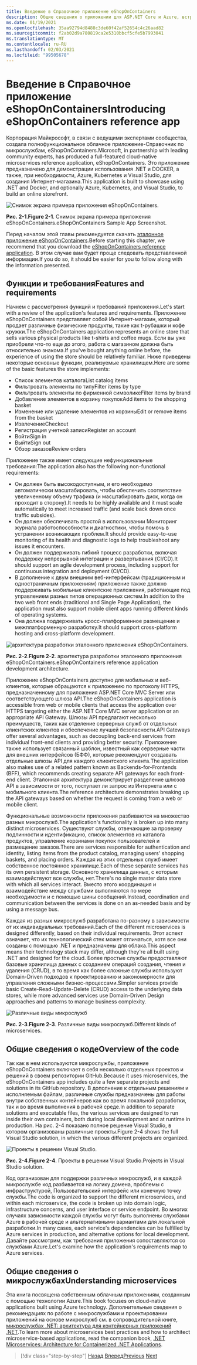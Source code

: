 ```yaml
---
title: Введение в Справочное приложение eShopOnContainers
description: Общие сведения о приложении для ASP.NET Core и Azure, встроенном в облачные микрослужбы.
ms.date: 01/19/2021
ms.openlocfilehash: 35aa92794d8488c3de60f42af52654c4c26aad82
ms.sourcegitcommit: f2ab02d9a780819ca2e5310bbcf5cfe5b7993041
ms.translationtype: MT
ms.contentlocale: ru-RU
ms.lasthandoff: 02/03/2021
ms.locfileid: "99505678"
---
```

# <a name="introducing-eshoponcontainers-reference-app"></a><span data-ttu-id="e7dc4-103">Введение в Справочное приложение eShopOnContainers</span><span class="sxs-lookup"><span data-stu-id="e7dc4-103">Introducing eShopOnContainers reference app</span></span>

<span data-ttu-id="e7dc4-104">Корпорация Майкрософт, в связи с ведущими экспертами сообщества, создала полнофункциональное облачное приложение-Справочник по микрослужбам, eShopOnContainers.</span><span class="sxs-lookup"><span data-stu-id="e7dc4-104">Microsoft, in partnership with leading community experts, has produced a full-featured cloud-native microservices reference application, eShopOnContainers.</span></span> <span data-ttu-id="e7dc4-105">Это приложение предназначено для демонстрации использования .NET и DOCKER, а также, при необходимости, Azure, Kubernetes и Visual Studio, для создания Интернет-магазина.</span><span class="sxs-lookup"><span data-stu-id="e7dc4-105">This application is built to showcase using .NET and Docker, and optionally Azure, Kubernetes, and Visual Studio, to build an online storefront.</span></span>

![Снимок экрана примера приложения eShopOnContainers.](./media/eshoponcontainers-sample-app-screenshot.png)

<span data-ttu-id="e7dc4-107">**Рис. 2-1**.</span><span class="sxs-lookup"><span data-stu-id="e7dc4-107">**Figure 2-1**.</span></span> <span data-ttu-id="e7dc4-108">Снимок экрана примера приложения eShopOnContainers.</span><span class="sxs-lookup"><span data-stu-id="e7dc4-108">eShopOnContainers Sample App Screenshot.</span></span>

<span data-ttu-id="e7dc4-109">Перед началом этой главы рекомендуется скачать [эталонное приложение eShopOnContainers](https://github.com/dotnet-architecture/eShopOnContainers).</span><span class="sxs-lookup"><span data-stu-id="e7dc4-109">Before starting this chapter, we recommend that you download the [eShopOnContainers reference application](https://github.com/dotnet-architecture/eShopOnContainers).</span></span> <span data-ttu-id="e7dc4-110">В этом случае вам будет проще следовать представленной информации.</span><span class="sxs-lookup"><span data-stu-id="e7dc4-110">If you do so, it should be easier for you to follow along with the information presented.</span></span>

## <a name="features-and-requirements"></a><span data-ttu-id="e7dc4-111">Функции и требования</span><span class="sxs-lookup"><span data-stu-id="e7dc4-111">Features and requirements</span></span>

<span data-ttu-id="e7dc4-112">Начнем с рассмотрения функций и требований приложения.</span><span class="sxs-lookup"><span data-stu-id="e7dc4-112">Let's start with a review of the application's features and requirements.</span></span> <span data-ttu-id="e7dc4-113">Приложение eShopOnContainers представляет собой Интернет-магазин, который продает различные физические продукты, такие как t-рубашки и кофе кружки.</span><span class="sxs-lookup"><span data-stu-id="e7dc4-113">The eShopOnContainers application represents an online store that sells various physical products like t-shirts and coffee mugs.</span></span> <span data-ttu-id="e7dc4-114">Если вы уже приобрели что-то еще до этого, работа с магазином должна быть относительно знакома.</span><span class="sxs-lookup"><span data-stu-id="e7dc4-114">If you've bought anything online before, the experience of using the store should be relatively familiar.</span></span> <span data-ttu-id="e7dc4-115">Ниже приведены некоторые основные функции, реализуемые хранилищем.</span><span class="sxs-lookup"><span data-stu-id="e7dc4-115">Here are some of the basic features the store implements:</span></span>

- <span data-ttu-id="e7dc4-116">Список элементов каталога</span><span class="sxs-lookup"><span data-stu-id="e7dc4-116">List catalog items</span></span>
- <span data-ttu-id="e7dc4-117">Фильтровать элементы по типу</span><span class="sxs-lookup"><span data-stu-id="e7dc4-117">Filter items by type</span></span>
- <span data-ttu-id="e7dc4-118">Фильтровать элементы по фирменной символике</span><span class="sxs-lookup"><span data-stu-id="e7dc4-118">Filter items by brand</span></span>
- <span data-ttu-id="e7dc4-119">Добавление элементов в корзину покупок</span><span class="sxs-lookup"><span data-stu-id="e7dc4-119">Add items to the shopping basket</span></span>
- <span data-ttu-id="e7dc4-120">Изменение или удаление элементов из корзины</span><span class="sxs-lookup"><span data-stu-id="e7dc4-120">Edit or remove items from the basket</span></span>
- <span data-ttu-id="e7dc4-121">Извлечение</span><span class="sxs-lookup"><span data-stu-id="e7dc4-121">Checkout</span></span>
- <span data-ttu-id="e7dc4-122">Регистрация учетной записи</span><span class="sxs-lookup"><span data-stu-id="e7dc4-122">Register an account</span></span>
- <span data-ttu-id="e7dc4-123">Войти</span><span class="sxs-lookup"><span data-stu-id="e7dc4-123">Sign in</span></span>
- <span data-ttu-id="e7dc4-124">Выйти</span><span class="sxs-lookup"><span data-stu-id="e7dc4-124">Sign out</span></span>
- <span data-ttu-id="e7dc4-125">Обзор заказов</span><span class="sxs-lookup"><span data-stu-id="e7dc4-125">Review orders</span></span>

<span data-ttu-id="e7dc4-126">Приложение также имеет следующие нефункциональные требования:</span><span class="sxs-lookup"><span data-stu-id="e7dc4-126">The application also has the following non-functional requirements:</span></span>

- <span data-ttu-id="e7dc4-127">Он должен быть высокодоступным, и его необходимо автоматически масштабировать, чтобы обеспечить соответствие увеличенному объему трафика (и масштабировать диск, когда он проходит в сторону).</span><span class="sxs-lookup"><span data-stu-id="e7dc4-127">It needs to be highly available and it must scale automatically to meet increased traffic (and scale back down once traffic subsides).</span></span>
- <span data-ttu-id="e7dc4-128">Он должен обеспечивать простой в использовании Мониторинг журнала работоспособности и диагностики, чтобы помочь в устранении возникающих проблем.</span><span class="sxs-lookup"><span data-stu-id="e7dc4-128">It should provide easy-to-use monitoring of its health and diagnostic logs to help troubleshoot any issues it encounters.</span></span>
- <span data-ttu-id="e7dc4-129">Он должен поддерживать гибкий процесс разработки, включая поддержку непрерывной интеграции и развертывания (CI/CD).</span><span class="sxs-lookup"><span data-stu-id="e7dc4-129">It should support an agile development process, including support for continuous integration and deployment (CI/CD).</span></span>
- <span data-ttu-id="e7dc4-130">В дополнение к двум внешним веб-интерфейсам (традиционным и одностраничным приложениям) приложение также должно поддерживать мобильные клиентские приложения, работающие под управлением разных типов операционных систем.</span><span class="sxs-lookup"><span data-stu-id="e7dc4-130">In addition to the two web front ends (traditional and Single Page Application), the application must also support mobile client apps running different kinds of operating systems.</span></span>
- <span data-ttu-id="e7dc4-131">Она должна поддерживать кросс-платформенное размещение и межплатформенную разработку.</span><span class="sxs-lookup"><span data-stu-id="e7dc4-131">It should support cross-platform hosting and cross-platform development.</span></span>

![архитектура разработки эталонного приложения eShopOnContainers.](./media/eshoponcontainers-development-architecture.png)

<span data-ttu-id="e7dc4-133">**Рис. 2-2**.</span><span class="sxs-lookup"><span data-stu-id="e7dc4-133">**Figure 2-2**.</span></span> <span data-ttu-id="e7dc4-134">архитектура разработки эталонного приложения eShopOnContainers.</span><span class="sxs-lookup"><span data-stu-id="e7dc4-134">eShopOnContainers reference application development architecture.</span></span>

<span data-ttu-id="e7dc4-135">Приложение eShopOnContainers доступно для мобильных и веб-клиентов, которые обращаются к приложению по протоколу HTTPS, предназначенному для приложения ASP.NET Core MVC Server или соответствующего шлюза API.</span><span class="sxs-lookup"><span data-stu-id="e7dc4-135">The eShopOnContainers application is accessible from web or mobile clients that access the application over HTTPS targeting either the ASP.NET Core MVC server application or an appropriate API Gateway.</span></span> <span data-ttu-id="e7dc4-136">Шлюзы API предлагают несколько преимуществ, таких как отделение серверных служб от отдельных клиентских клиентов и обеспечение лучшей безопасности.</span><span class="sxs-lookup"><span data-stu-id="e7dc4-136">API Gateways offer several advantages, such as decoupling back-end services from individual front-end clients and providing better security.</span></span> <span data-ttu-id="e7dc4-137">Приложение также использует связанный шаблон, известный как серверные части для внешних интерфейсов (БФФ), которые рекомендуют создавать отдельные шлюзы API для каждого клиентского клиента.</span><span class="sxs-lookup"><span data-stu-id="e7dc4-137">The application also makes use of a related pattern known as Backends-for-Frontends (BFF), which recommends creating separate API gateways for each front-end client.</span></span> <span data-ttu-id="e7dc4-138">Эталонная архитектура демонстрирует разделение шлюзов API в зависимости от того, поступает ли запрос из Интернета или с мобильного клиента.</span><span class="sxs-lookup"><span data-stu-id="e7dc4-138">The reference architecture demonstrates breaking up the API gateways based on whether the request is coming from a web or mobile client.</span></span>

<span data-ttu-id="e7dc4-139">Функциональные возможности приложения разбиваются на множество разных микрослужб.</span><span class="sxs-lookup"><span data-stu-id="e7dc4-139">The application's functionality is broken up into many distinct microservices.</span></span> <span data-ttu-id="e7dc4-140">Существуют службы, отвечающие за проверку подлинности и идентификацию, список элементов из каталога продуктов, управление корзинами покупок пользователей и размещение заказов.</span><span class="sxs-lookup"><span data-stu-id="e7dc4-140">There are services responsible for authentication and identity, listing items from the product catalog, managing users' shopping baskets, and  placing orders.</span></span> <span data-ttu-id="e7dc4-141">Каждая из этих отдельных служб имеет собственное постоянное хранилище.</span><span class="sxs-lookup"><span data-stu-id="e7dc4-141">Each of these separate services has its own persistent storage.</span></span> <span data-ttu-id="e7dc4-142">Основного хранилища данных, с которым взаимодействуют все службы, нет.</span><span class="sxs-lookup"><span data-stu-id="e7dc4-142">There's no single master data store with which all services interact.</span></span> <span data-ttu-id="e7dc4-143">Вместо этого координация и взаимодействие между службами выполняются по мере необходимости и с помощью шины сообщений.</span><span class="sxs-lookup"><span data-stu-id="e7dc4-143">Instead, coordination and communication between the services is done on an as-needed basis and by using a message bus.</span></span>

<span data-ttu-id="e7dc4-144">Каждая из разных микрослужб разработана по-разному в зависимости от их индивидуальных требований.</span><span class="sxs-lookup"><span data-stu-id="e7dc4-144">Each of the different microservices is designed differently, based on their individual requirements.</span></span> <span data-ttu-id="e7dc4-145">Этот аспект означает, что их технологический стек может отличаться, хотя все они созданы с помощью .NET и предназначены для облака.</span><span class="sxs-lookup"><span data-stu-id="e7dc4-145">This aspect means their technology stack may differ, although they're all built using .NET and designed for the cloud.</span></span> <span data-ttu-id="e7dc4-146">Более простые службы предоставляют базовые хранилища данных с созданием операций создания, чтения и удаления (CRUD), в то время как более сложные службы используют Domain-Driven подходов к проектированию и закономерности для управления сложными бизнес-процессами.</span><span class="sxs-lookup"><span data-stu-id="e7dc4-146">Simpler services provide basic Create-Read-Update-Delete (CRUD) access to the underlying data stores, while more advanced services use Domain-Driven Design approaches and patterns to manage business complexity.</span></span>

![Различные виды микрослужб](./media/different-kinds-of-microservices.png)

<span data-ttu-id="e7dc4-148">**Рис. 2-3**.</span><span class="sxs-lookup"><span data-stu-id="e7dc4-148">**Figure 2-3**.</span></span> <span data-ttu-id="e7dc4-149">Различные виды микрослужб.</span><span class="sxs-lookup"><span data-stu-id="e7dc4-149">Different kinds of microservices.</span></span>

## <a name="overview-of-the-code"></a><span data-ttu-id="e7dc4-150">Общие сведения о коде</span><span class="sxs-lookup"><span data-stu-id="e7dc4-150">Overview of the code</span></span>

<span data-ttu-id="e7dc4-151">Так как в нем используются микрослужбы, приложение eShopOnContainers включает в себя несколько отдельных проектов и решений в своем репозитории GitHub.</span><span class="sxs-lookup"><span data-stu-id="e7dc4-151">Because it uses microservices, the eShopOnContainers app includes quite a few separate projects and solutions in its GitHub repository.</span></span> <span data-ttu-id="e7dc4-152">В дополнение к отдельным решениям и исполняемым файлам, различные службы предназначены для работы внутри собственных контейнеров как во время локальной разработки, так и во время выполнения в рабочей среде.</span><span class="sxs-lookup"><span data-stu-id="e7dc4-152">In addition to separate solutions and executable files, the various services are designed to run inside their own containers, both during local development and at runtime in production.</span></span> <span data-ttu-id="e7dc4-153">На рис. 2-4 показано полное решение Visual Studio, в котором организованы различные проекты.</span><span class="sxs-lookup"><span data-stu-id="e7dc4-153">Figure 2-4 shows the full Visual Studio solution, in which the various different projects are organized.</span></span>

![Проекты в решении Visual Studio.](./media/projects-in-visual-studio-solution.png)

<span data-ttu-id="e7dc4-155">**Рис. 2-4**.</span><span class="sxs-lookup"><span data-stu-id="e7dc4-155">**Figure 2-4**.</span></span> <span data-ttu-id="e7dc4-156">Проекты в решении Visual Studio.</span><span class="sxs-lookup"><span data-stu-id="e7dc4-156">Projects in Visual Studio solution.</span></span>

<span data-ttu-id="e7dc4-157">Код организован для поддержки различных микрослужб, и в каждой микрослужбе код разбивается на логику домена, проблемы с инфраструктурой, Пользовательский интерфейс или конечную точку службы.</span><span class="sxs-lookup"><span data-stu-id="e7dc4-157">The code is organized to support the different microservices, and within each microservice, the code is broken up into domain logic, infrastructure concerns, and user interface or service endpoint.</span></span> <span data-ttu-id="e7dc4-158">Во многих случаях зависимости каждой службы могут быть выполнены службами Azure в рабочей среде и альтернативными вариантами для локальной разработки.</span><span class="sxs-lookup"><span data-stu-id="e7dc4-158">In many cases, each service's dependencies can be fulfilled by Azure services in production, and alternative options for local development.</span></span> <span data-ttu-id="e7dc4-159">Давайте рассмотрим, как требования приложения сопоставляются со службами Azure.</span><span class="sxs-lookup"><span data-stu-id="e7dc4-159">Let's examine how the application's requirements map to Azure services.</span></span>

## <a name="understanding-microservices"></a><span data-ttu-id="e7dc4-160">Общие сведения о микрослужбах</span><span class="sxs-lookup"><span data-stu-id="e7dc4-160">Understanding microservices</span></span>

<span data-ttu-id="e7dc4-161">Эта книга посвящена собственным облачным приложениям, созданным с помощью технологии Azure.</span><span class="sxs-lookup"><span data-stu-id="e7dc4-161">This book focuses on cloud-native applications built using Azure technology.</span></span> <span data-ttu-id="e7dc4-162">Дополнительные сведения о рекомендациях по работе с микрослужбами и проектировании приложений на основе микрослужб см. в сопроводительной книге, [микрослужбах .NET: архитектура для контейнерных приложений .NET](https://dotnet.microsoft.com/download/thank-you/microservices-architecture-ebook).</span><span class="sxs-lookup"><span data-stu-id="e7dc4-162">To learn more about microservices best practices and how to architect microservice-based applications, read the companion book, [.NET Microservices: Architecture for Containerized .NET Applications](https://dotnet.microsoft.com/download/thank-you/microservices-architecture-ebook).</span></span>

>[!div class="step-by-step"]
><span data-ttu-id="e7dc4-163">[Назад](candidate-apps.md)
>[Вперед](map-eshoponcontainers-azure-services.md)</span><span class="sxs-lookup"><span data-stu-id="e7dc4-163">[Previous](candidate-apps.md)
[Next](map-eshoponcontainers-azure-services.md)</span></span>
